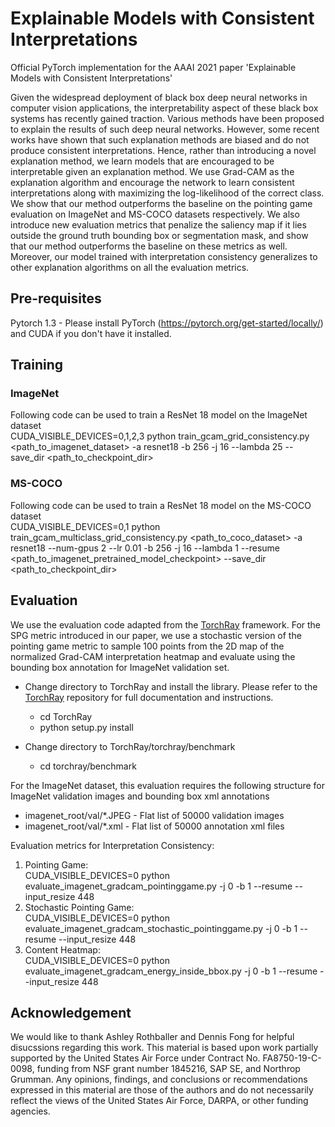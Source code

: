 # Explainable Models with Consistent Interpretations
Official PyTorch implementation for the AAAI 2021 paper 'Explainable Models with Consistent Interpretations'

Given the widespread deployment of black box deep neural networks in computer vision applications, the interpretability aspect of these black box systems has recently gained traction. Various methods have been proposed to explain the results of such deep neural networks. However, some recent works have shown that such explanation methods are biased and do not produce consistent interpretations. Hence, rather than introducing a novel explanation method, we learn models that are encouraged to be interpretable given an explanation method. We use Grad-CAM as the explanation algorithm and encourage the network to learn consistent interpretations along with maximizing the log-likelihood of the correct class. We show that our method outperforms the baseline on the pointing game evaluation on ImageNet and MS-COCO datasets respectively. We also introduce new evaluation metrics that penalize the saliency map if it lies outside the ground truth bounding box or segmentation mask, and show that our method outperforms the baseline on these metrics as well. Moreover, our model trained with interpretation consistency generalizes to other explanation algorithms on all the evaluation metrics.

## Pre-requisites
Pytorch 1.3 - Please install PyTorch (https://pytorch.org/get-started/locally/) and CUDA if you don't have it installed.

## Training
### ImageNet
Following code can be used to train a ResNet 18 model on the ImageNet dataset <br/>
CUDA_VISIBLE_DEVICES=0,1,2,3 python train_gcam_grid_consistency.py <path_to_imagenet_dataset> -a resnet18 -b 256 -j 16 --lambda 25 --save_dir <path_to_checkpoint_dir> 

### MS-COCO
Following code can be used to train a ResNet 18 model on the MS-COCO dataset <br/>
CUDA_VISIBLE_DEVICES=0,1 python train_gcam_multiclass_grid_consistency.py <path_to_coco_dataset> -a resnet18 --num-gpus 2 --lr 0.01 -b 256 -j 16 --lambda 1 --resume <path_to_imagenet_pretrained_model_checkpoint> --save_dir <path_to_checkpoint_dir>

## Evaluation
We use the evaluation code adapted from the [TorchRay](https://github.com/facebookresearch/TorchRay) framework. For the SPG metric introduced in our paper, we use a stochastic version of the pointing game metric to sample 100 points from the 2D map of the normalized Grad-CAM interpretation heatmap and evaluate using the bounding box annotation for ImageNet validation set.

* Change directory to TorchRay and install the library. Please refer to the [TorchRay](https://github.com/facebookresearch/TorchRay) repository for full documentation and instructions.
    * cd TorchRay
    * python setup.py install

* Change directory to TorchRay/torchray/benchmark
    * cd torchray/benchmark

For the ImageNet dataset, this evaluation requires the following structure for ImageNet validation images and bounding box xml annotations
<ul>
  <li>imagenet_root/val/*.JPEG - Flat list of 50000 validation images</li>
  <li>imagenet_root/val/*.xml - Flat list of 50000 annotation xml files</li>
</ul>

Evaluation metrics for Interpretation Consistency:
<ol>
<li>Pointing Game: <br/>
CUDA_VISIBLE_DEVICES=0 python evaluate_imagenet_gradcam_pointinggame.py <path_to_imagenet_validation_root> -j 0 -b 1 --resume <path_to_model_checkpoint> --input_resize 448
</li> 
<li>Stochastic Pointing Game: <br/>
CUDA_VISIBLE_DEVICES=0 python evaluate_imagenet_gradcam_stochastic_pointinggame.py <path_to_imagenet_validation_root> -j 0 -b 1 --resume <path_to_model_checkpoint> --input_resize 448
</li> 
<li>Content Heatmap: <br/>
CUDA_VISIBLE_DEVICES=0 python evaluate_imagenet_gradcam_energy_inside_bbox.py <path_to_imagenet_validation_root> -j 0 -b 1 --resume <path_to_model_checkpoint> --input_resize 448
</li> 
</ol>



## Acknowledgement
We would like to thank Ashley Rothballer and Dennis Fong for helpful disucssions regarding this work.
This material is based upon work partially supported by the United States Air Force under Contract No. FA8750-19-C-0098, funding from NSF grant number 1845216, SAP SE, and Northrop Grumman. Any opinions, findings, and conclusions or recommendations expressed in this material are those of the authors and do not necessarily reflect the views of the United States Air Force, DARPA, or other funding agencies.
